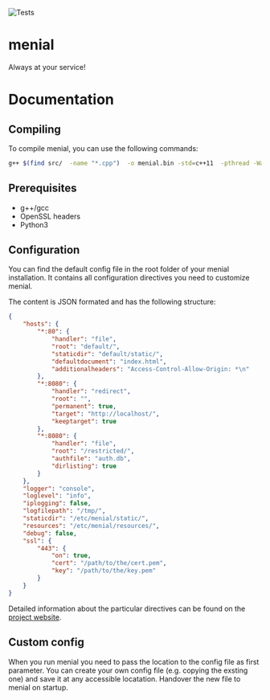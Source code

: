 ![Tests](https://github.com/eternalconcert/menial/workflows/Tests/badge.svg?branch=master)

# menial
Always at your service!

# Documentation
## Compiling
To compile menial, you can use the following commands:

```bash
g++ $(find src/  -name "*.cpp")  -o menial.bin -std=c++11  -pthread -Wall  -I /usr/include/python3.8m/  -l python3.8m  -I src/include/  -lssl -lcrypto
```
## Prerequisites

- g++/gcc
- OpenSSL headers
- Python3

## Configuration
You can find the default config file in the root folder of your menial installation. It contains all configuration directives you need to customize menial.

The content is JSON formated and has the following structure:
```json
{
    "hosts": {
        "*:80": {
            "handler": "file",
            "root": "default/",
            "staticdir": "default/static/",
            "defaultdocument": "index.html",
            "additionalheaders": "Access-Control-Allow-Origin: *\n"
        },
        "*:8080": {
            "handler": "redirect",
            "root": "",
            "permanent": true,
            "target": "http://localhost/",
            "keeptarget": true
        },
        "*:8080": {
            "handler": "file",
            "root": "/restricted/",
            "authfile": "auth.db",
            "dirlisting": true
        }
    },
    "logger": "console",
    "loglevel": "info",
    "iplogging": false,
    "logfilepath": "/tmp/",
    "staticdir": "/etc/menial/static/",
    "resources": "/etc/menial/resources/",
    "debug": false,
    "ssl": {
        "443": {
            "on": true,
            "cert": "/path/to/the/cert.pem",
            "key": "/path/to/the/key.pem"
        }
    }
}
```
Detailed information about the particular directives can be found on the [project website](https://menial.softcreate.de).

## Custom config
When you run menial you need to pass the location to the config file as first parameter.
You can create your own config file (e.g. copying the exsting one) and save it at any accessible locatation. Handover the new file to menial on startup.